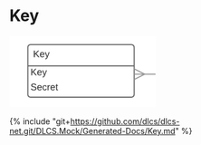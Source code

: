 # Key

![](./key.png)


{% include "git+https://github.com/dlcs/dlcs-net.git/DLCS.Mock/Generated-Docs/Key.md" %}
